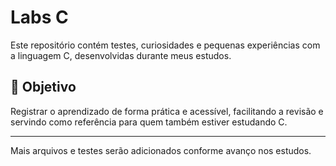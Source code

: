 # Labs C

Este repositório contém testes, curiosidades e pequenas experiências com a linguagem C, desenvolvidas durante meus estudos.

## 🧠 Objetivo

Registrar o aprendizado de forma prática e acessível, facilitando a revisão e servindo como referência para quem também estiver estudando C.

-----------

Mais arquivos e testes serão adicionados conforme avanço nos estudos.

